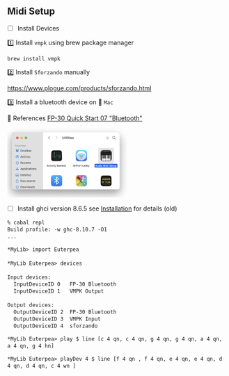 ## Midi Setup

- [ ] Install Devices

:one: Install `vmpk` using brew package manager

```
brew install vmpk
```

:two: Install `Sforzando` manually

https://www.plogue.com/products/sforzando.html

:three: Install a bluetooth device on :apple: `Mac`


:bookmark: References [FP-30 Quick Start 07 "Bluetooth"](https://www.youtube.com/watch?v=OtDxVKbbnFo&t=22s)

<img src="images/AudioMidiSetup.png" width="276" height="160" alt="AUDI Midi Setup"></img>


- [ ] Install ghci version 8.6.5 see [Installation](http://www.euterpea.com/download-and-installation/) for details (old)

```
% cabal repl
Build profile: -w ghc-8.10.7 -O1
...
```


```
*MyLib> import Euterpea

*MyLib Euterpea> devices

Input devices: 
  InputDeviceID 0	FP-30 Bluetooth
  InputDeviceID 1	VMPK Output

Output devices: 
  OutputDeviceID 2	FP-30 Bluetooth
  OutputDeviceID 3	VMPK Input
  OutputDeviceID 4	sforzando
```

```
*MyLib Euterpea> play $ line [c 4 qn, c 4 qn, g 4 qn, g 4 qn, a 4 qn, a 4 qn, g 4 hn]
```

```
*MyLib Euterpea> playDev 4 $ line [f 4 qn , f 4 qn, e 4 qn, e 4 qn, d 4 qn, d 4 qn, c 4 wn ]
```
